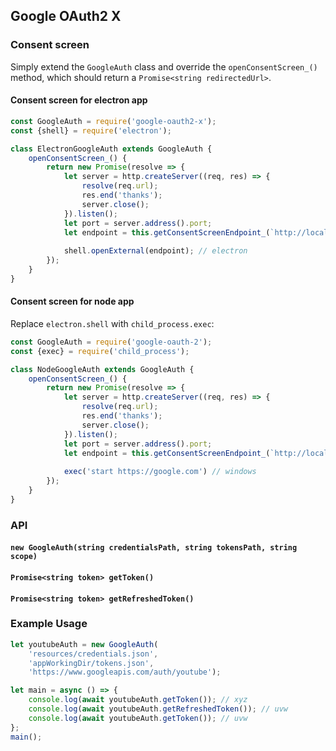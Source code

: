 ## Google OAuth2 X

### Consent screen

Simply extend the `GoogleAuth` class and override the `openConsentScreen_()` method, which should return a `Promise<string redirectedUrl>`.

#### Consent screen for electron app

```js
const GoogleAuth = require('google-oauth2-x');
const {shell} = require('electron');

class ElectronGoogleAuth extends GoogleAuth {
	openConsentScreen_() {
		return new Promise(resolve => {
			let server = http.createServer((req, res) => {
				resolve(req.url);
				res.end('thanks');
				server.close();
			}).listen();
			let port = server.address().port;
			let endpoint = this.getConsentScreenEndpoint_(`http://localhost:${port}`);
			
			shell.openExternal(endpoint); // electron
		});
	}
}
```

#### Consent screen for node app

Replace `electron.shell` with `child_process.exec`:

```js
const GoogleAuth = require('google-oauth-2');
const {exec} = require('child_process');

class NodeGoogleAuth extends GoogleAuth {
	openConsentScreen_() {
		return new Promise(resolve => {
			let server = http.createServer((req, res) => {
				resolve(req.url);
				res.end('thanks');
				server.close();
			}).listen();
			let port = server.address().port;
			let endpoint = this.getConsentScreenEndpoint_(`http://localhost:${port}`);
			
			exec('start https://google.com') // windows
		});
	}
}
```

### API

#### `new GoogleAuth(string credentialsPath, string tokensPath, string scope)`

#### `Promise<string token> getToken()`

#### `Promise<string token> getRefreshedToken()`

### Example Usage

```js
let youtubeAuth = new GoogleAuth(
	'resources/credentials.json',
	'appWorkingDir/tokens.json',
	'https://www.googleapis.com/auth/youtube');

let main = async () => { 
    console.log(await youtubeAuth.getToken()); // xyz
    console.log(await youtubeAuth.getRefreshedToken()); // uvw
    console.log(await youtubeAuth.getToken()); // uvw
};
main();
```
